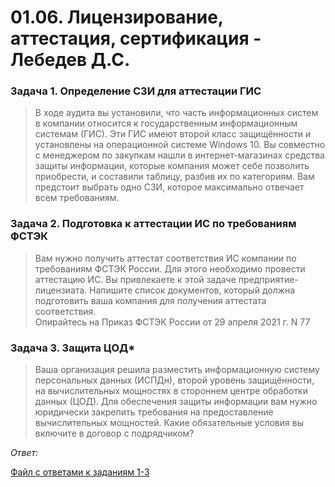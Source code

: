# 01.06. Лицензирование, аттестация, сертификация - Лебедев Д.С.
### Задача 1. Определение СЗИ для аттестации ГИС
> В ходе аудита вы установили, что часть информационных систем в компании относится к государственным информационным системам (ГИС). Эти ГИС имеют второй класс защищённости и установлены на операционной системе Windows 10. Вы совместно с менеджером по закупкам нашли в интернет-магазинах средства защиты информации, которые компания может себе позволить приобрести, и составили таблицу, разбив их по категориям. Вам предстоит выбрать одно СЗИ, которое максимально отвечает всем требованиям.

### Задача 2. Подготовка к аттестации ИС по требованиям ФСТЭК
> Вам нужно получить аттестат соответствия ИС компании по требованиям ФСТЭК России. Для этого необходимо провести аттестацию ИС. Вы привлекаете к этой задаче предприятие-лицензиата. Напишите список документов, который должна подготовить ваша компания для получения аттестата соответствия.   
> Опирайтесь на Приказ ФСТЭК России от 29 апреля 2021 г. N 77

### Задача 3. Защита ЦОД*
> Ваша организация решила разместить информационную систему персональных данных (ИСПДн), второй уровень защищённости, на вычислительных мощностях в стороннем центре обработки данных (ЦОД). Для обеспечения защиты информации вам нужно юридически закрепить требования на предоставление вычислительных мощностей. Какие обязательные условия вы включите в договор с подрядчиком?


*Ответ:* 

[Файл с ответами к заданиям 1-3](_att/0106_SIB.HW-1.pdf)